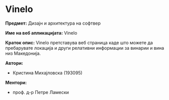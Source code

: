 # Vinelo

**Предмет:** Дизајн и архитектура на софтвер

**Име на веб апликацијата:** Vinelo

**Краток опис:**  Vinelo претставува веб страница каде што можете да пребарувате локација и други релативни информации за винарии и вина низ Македонија.

**Автори:**
- Кристина Михајловска (193095)


**Ментори:** 
- проф. д-р Петре Ламески
